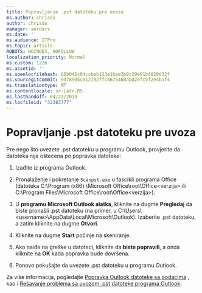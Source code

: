 ```yaml
---
title: Popravljanje .pst datoteku pre uvoza
ms.author: chrisda
author: chrisda
manager: serdars
ms.date: ''
ms.audience: ITPro
ms.topic: article
ROBOTS: NOINDEX, NOFOLLOW
localization_priority: Normal
ms.custom: 1226
ms.assetid: ''
ms.openlocfilehash: 66b045c04ccbeb133e1bae3b9c29e01b4820d33f
ms.sourcegitcommit: 9d78905c512192ffc4675468abd2efc5f2e4baf4
ms.translationtype: MT
ms.contentlocale: sr-Latn-RS
ms.lasthandoff: 04/23/2019
ms.locfileid: "32383777"
---
```

# <a name="repair-pst-file-before-importing"></a>Popravljanje .pst datoteku pre uvoza

Pre nego što uvezete .pst datoteku u programu Outlook, provjerite da datoteka nije oštećena po popravka datoteke:

1. Izađite iz programa Outlook.

2. Pronalaženje i pokretanje `Scanpst.exe` u fascikli programa Office (datoteka C:\Program (x86) \Microsoft Office\root\Office\<verzija\> ili C:\Program Files\Microsoft Office\root\Office\<verzija\>).

3. U **programu Microsoft Outlook alatka**, kliknite na dugme **Pregledaj** da biste pronašli .pst datoteku (na primer, u C:\Users\\<username\>\AppData\Local\Microsoft\Outlook). Izaberite .pst datoteku, a zatim kliknite na dugme **Otvori**.

4. Kliknite na dugme **Start** počinje na skeniranje.

5. Ako naiđe na greške u datoteci, kliknite da **biste popravili**, a onda kliknite na **OK** kada popravka bude dovršena.

6. Ponovo pokušajte da uvezete .pst datoteku u programu Outlook.

Za više informacija, pogledajte [Popravka Outlook datoteke sa podacima](https://support.office.com/article/25663bc3-11ec-4412-86c4-60458afc5253) , kao i [Rešavanje problema sa uvozom .pst datoteke programa Outlook](https://support.office.com/article/2d2e50dc-5c36-4ab2-ab50-f1be733b3d6e).
